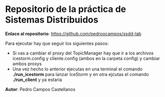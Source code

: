 # Repositorio de la práctica de Sistemas Distribuidos
**Enlace al repositorio**: https://github.com/pedroocampos/ssdd-lab

Para ejecutar hay que seguir los siguientes pasos:
 - Si vas a cambiar el proxy del TopicManager hay que ir a los archivos icestorm.config y cliente.config (ambos en la carpeta config) y cambiar ambos proxys
 - Una vez hecho lo anterior ejecutas en una terminal el comando **./run_icestorm** para lanzar IceStorm y en otra ejcutas el comando **./run_client** y ya estaria

**Autor**: Pedro Campos Castellanos
